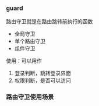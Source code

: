 ### guard

路由守卫就是在路由跳转前执行的函数

- 全局守卫
- 单个路由守卫
- 组件守卫

使用：可以用作

1. 登录判断，跳转登录界面
2. 权限判断，是否可以访问

### 路由守卫使用场景
